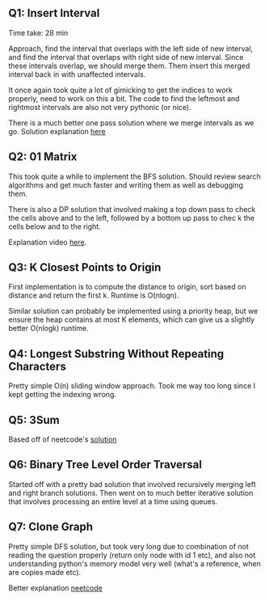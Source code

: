 
## Q1: Insert Interval

Time take: 28 min

Approach, find the interval that overlaps with the left side of new interval,
and find the interval that overlaps with right side of new interval. Since
these intervals overlap, we should merge them. Them insert this merged interval
back in with unaffected intervals.

It once again took quite a lot of gimicking to get the indices to work
properly, need to work on this a bit. The code to find the leftmost and
rightmost intervals are also not very pythonic (or nice).

There is a much better one pass solution where we merge intervals as we go.
Solution explanation [here](https://www.youtube.com/watch?v=A8NUOmlwOlM)

## Q2: 01 Matrix

This took quite a while to implement the BFS solution. Should review search
algorithms and get much faster and writing them as well as debugging them.

There is also a DP solution that involved making a top down pass to check the
cells above and to the left, followed by a bottom up pass to chec k the cells
below and to the right.

Explanation video [here](https://www.youtube.com/watch?v=Ezj3VDOfd5I).

## Q3: K Closest Points to Origin

First implementation is to compute the distance to origin, sort based on
distance and return the first k. Runtime is O(nlogn).

Similar solution can probably be implemented using a priority heap, but we
ensure the heap contains at most K elements, which can give us a slightly
better O(nlogk) runtime.

## Q4: Longest Substring Without Repeating Characters

Pretty simple O(n) sliding window approach. Took me way too long since I kept
getting the indexing wrong.

## Q5: 3Sum

Based off of neetcode's [solution](https://www.youtube.com/watch?v=jzZsG8n2R9A)

## Q6: Binary Tree Level Order Traversal

Started off with a pretty bad solution that involved recursively merging left
and right branch solutions. Then went on to much better iterative solution that
involves processing an entire level at a time using queues.

## Q7: Clone Graph

Pretty simple DFS solution, but took very long due to combination of not
reading the question properly (return only node with id 1 etc), and also not
understanding python's memory model very well (what's a reference, when are
copies made etc).

Better explanation [neetcode](https://www.youtube.com/watch?v=mQeF6bN8hMk)
